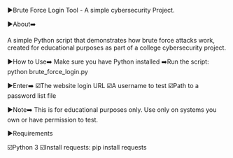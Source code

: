 ▶️Brute Force Login Tool - A simple cybersecurity Project.

▶️About➡️

 A simple Python script that demonstrates how brute force attacks work, created for educational purposes as part of a college cybersecurity project.

▶️How to Use➡️
   Make sure you have Python installed
   ➡️Run the script: python brute_force_login.py



▶️Enter➡️
  ☑️The website login URL
  ☑️A username to test
  ☑️Path to a password list file

▶️Note➡️
    This is for educational purposes only. Use only on systems you own or have permission to test.


▶️Requirements
 
 ☑️Python 3
 ☑️Install requests: pip install requests

